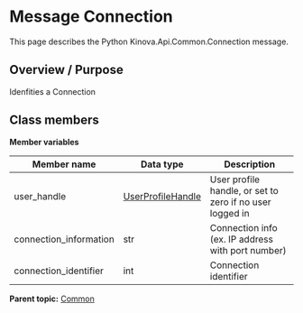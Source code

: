 # Message Connection

This page describes the Python Kinova.Api.Common.Connection message.

## Overview / Purpose

Idenfities a Connection

## Class members

 **Member variables** 

|Member name|Data type|Description|
|-----------|---------|-----------|
|user\_handle| [UserProfileHandle](msg_Common_UserProfileHandle.md#)|User profile handle, or set to zero if no user logged in|
|connection\_information|str|Connection info \(ex. IP address with port number\)|
|connection\_identifier|int|Connection identifier|

**Parent topic:** [Common](../references/summary_Common.md)

